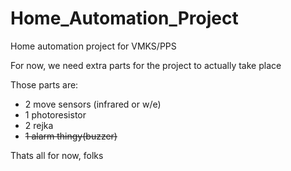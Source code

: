 # Home_Automation_Project #
Home automation project for VMKS/PPS

For now, we need extra parts for the project to actually take place

Those parts are:

* 2 move sensors (infrared or w/e)
* 1 photoresistor
* 2 rejka
* ~~1 alarm thingy(buzzer)~~

Thats all for now, folks